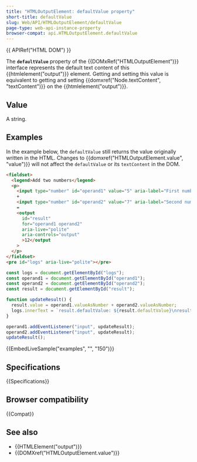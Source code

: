 ```yaml
---
title: "HTMLOutputElement: defaultValue property"
short-title: defaultValue
slug: Web/API/HTMLOutputElement/defaultValue
page-type: web-api-instance-property
browser-compat: api.HTMLOutputElement.defaultValue
---
```


{{ APIRef("HTML DOM") }}

The **`defaultValue`** property of the {{DOMxRef("HTMLOutputElement")}} interface represents the default text content of this {{htmlelement("output")}} element. Getting and setting this value is equivalent to getting and setting {{domxref("Node.textContent", "textContent")}} on the {{htmlelement("output")}}.

## Value

A string.

## Examples

In the example below, the `defaultValue` still returns the value originally written in the HTML. Changes to {{domxref("HTMLOutputElement.value", "value")}} will not affect the `defaultValue` or its `textContent` in the DOM.

```html
<fieldset>
  <legend>Add two numbers</legend>
  <p>
    <input type="number" id="operand1" value="5" aria-label="First number" />
    +
    <input type="number" id="operand2" value="7" aria-label="Second number" />
    =
    <output
      id="result"
      for="operand1 operand2"
      aria-live="polite"
      aria-controls="output"
      >12</output
    >
  </p>
</fieldset>
<pre id="logs" aria-live="polite"></pre>
```

```js
const logs = document.getElementById("logs");
const operand1 = document.getElementById("operand1");
const operand2 = document.getElementById("operand2");
const result = document.getElementById("result");

function updateResult() {
  result.value = operand1.valueAsNumber + operand2.valueAsNumber;
  logs.innerText = `result.defaultValue: ${result.defaultValue}\nresult.value: ${result.value}`;
}

operand1.addEventListener("input", updateResult);
operand2.addEventListener("input", updateResult);
updateResult();
```

{{EmbedLiveSample("examples", "", "150")}}

## Specifications

{{Specifications}}

## Browser compatibility

{{Compat}}

## See also

- {{HTMLElement("output")}}
- {{DOMXref("HTMLOutputElement.value")}}
